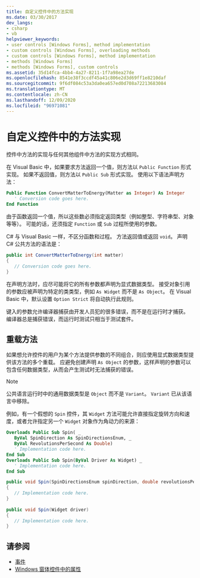 ```yaml
---
title: 自定义控件中的方法实现
ms.date: 03/30/2017
dev_langs:
- csharp
- vb
helpviewer_keywords:
- user controls [Windows Forms], method implementation
- custom controls [Windows Forms], overloading methods
- custom controls [Windows Forms], method implementation
- methods [Windows Forms]
- methods [Windows Forms], custom controls
ms.assetid: 35d14fca-4bb4-4a27-8211-1f7a98ea27de
ms.openlocfilehash: 8541e38f3ccdf45a41c806e2d3d69ff1e8210daf
ms.sourcegitcommit: 9f6df084c53a3da0ea657ed0d708a72213683084
ms.translationtype: MT
ms.contentlocale: zh-CN
ms.lasthandoff: 12/09/2020
ms.locfileid: "96971081"
---
```

# <a name="method-implementation-in-custom-controls"></a>自定义控件中的方法实现

控件中方法的实现与任何其他组件中方法的实现方式相同。  
  
 在 Visual Basic 中，如果要求方法返回一个值，则方法以 `Public Function` 形式实现。 如果不返回值，则方法以 `Public Sub` 形式实现。 使用以下语法声明方法：  
  
```vb  
Public Function ConvertMatterToEnergy(Matter as Integer) As Integer  
   ' Conversion code goes here.  
End Function  
```  
  
 由于函数返回一个值，所以这些数必须指定返回类型（例如整型、字符串型、对象等等）。 可能的话，还须指定 `Function` 或 `Sub` 过程所使用的参数。  
  
 C# 与 Visual Basic 一样，不区分函数和过程。 方法返回值或返回 `void`。 声明 C# 公共方法的语法是：  
  
```csharp  
public int ConvertMatterToEnergy(int matter)  
{  
   // Conversion code goes here.  
}  
```  
  
 在声明方法时，应尽可能将它的所有参数都声明为显式数据类型。 接受对象引用的参数应被声明为特定的类类型，例如 `As Widget` 而不是 `As Object`。 在 Visual Basic 中，默认设置 `Option Strict` 将自动执行此规则。  
  
 键入的参数允许编译器捕获由开发人员犯的很多错误，而不是在运行时才捕获。 编译器总是捕获错误，而运行时测试只相当于测试套件。  
  
## <a name="overloaded-methods"></a>重载方法  

 如果想允许控件的用户为某个方法提供参数的不同组合，则应使用显式数据类型提供该方法的多个重载。 应避免创建声明 `As Object` 的参数，这样声明的参数可以包含任何数据类型，从而会产生测试时无法捕获的错误。  
  
> [!NOTE]
> 公共语言运行时中的通用数据类型是 `Object` 而不是 `Variant`。 `Variant` 已从该语言中移除。  
  
 例如，有一个假想的 `Spin` 控件，其 `Widget` 方法可能允许直接指定旋转方向和速度，或者允许指定另一个 `Widget` 对象作为角动力的来源：  
  
```vb  
Overloads Public Sub Spin( _  
   ByVal SpinDirection As SpinDirectionsEnum, _  
   ByVal RevolutionsPerSecond As Double)  
   ' Implementation code here.  
End Sub  
Overloads Public Sub Spin(ByVal Driver As Widget) _  
   ' Implementation code here.  
End Sub  
```  
  
```csharp  
public void Spin(SpinDirectionsEnum spinDirection, double revolutionsPerSecond)  
{  
   // Implementation code here.  
}  
  
public void Spin(Widget driver)  
{  
   // Implementation code here.  
}  
```  
  
## <a name="see-also"></a>请参阅

- [事件](/dotnet/standard/events/index)
- [Windows 窗体控件中的属性](properties-in-windows-forms-controls.md)
